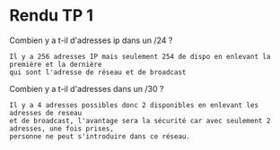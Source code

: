 # Rendu TP 1

Combien y a t-il d'adresses ip dans un /24 ? 

	Il y a 256 adresses IP mais seulement 254 de dispo en enlevant la première et la dernière
    qui sont l'adresse de réseau et de broadcast
    
Combien y a t-il d'adresses dans un /30 ?
	
    Il y a 4 adresses possibles donc 2 disponibles en enlevant les adresses de reseau 
    et de broadcast, l'avantage sera la sécurité car avec seulement 2 adresses, une fois prises, 
    personne ne peut s'introduire dans ce réseau.
     
